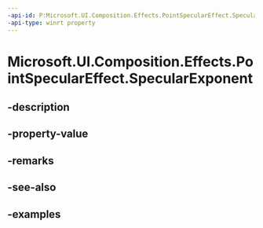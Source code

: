```yaml
---
-api-id: P:Microsoft.UI.Composition.Effects.PointSpecularEffect.SpecularExponent
-api-type: winrt property
---
```


<!-- Property syntax.
public float SpecularExponent { get;  set; }
-->

# Microsoft.UI.Composition.Effects.PointSpecularEffect.SpecularExponent

## -description

## -property-value

## -remarks

## -see-also

## -examples

